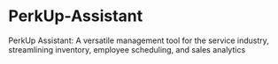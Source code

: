 # PerkUp-Assistant
PerkUp Assistant: A versatile management tool for the service industry, streamlining inventory, employee scheduling, and sales analytics
